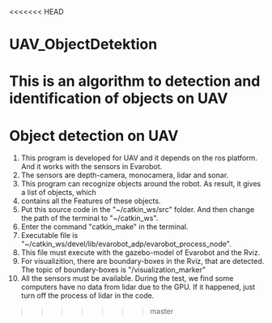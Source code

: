 <<<<<<< HEAD
# UAV_ObjectDetektion
This is an algorithm to detection and identification of objects on UAV 
=======
# Object detection on UAV

1. This program is developed for UAV and it depends on the ros platform. And it works with the sensors in Evarobot.
2. The sensors are depth-camera, monocamera, lidar and sonar.
3. This program can recognize objects around the robot. As result, it gives a list of objects, which 
4. contains all the Features of these objects.
5. Put this source code in the "~/catkin\_ws/src" folder. And then change the path of the terminal to "~/catkin\_ws".
6. Enter the command "catkin_make" in the terminal.
7. Executable file is "~/catkin\_ws/devel/lib/evarobot\_adp/evarobot\_process\_node".
8. This file must execute with the gazebo-model of Evarobot and the Rviz.
9. For visualizition, there are boundary-boxes in the Rviz, that are detected. The topic of boundary-boxes is "/visualization\_marker"
10. All the sensors must be available. During the test, we find some computers have no data from lidar due to the GPU. If it happened, just turn off the process of lidar in the code. 

>>>>>>> master
